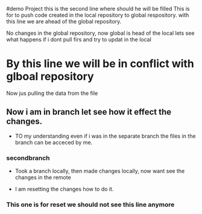 
#demo Project
this is the second line where should he will be filled
This is for to push code created in the local repository to global respository. with this line we are ahead of the global repository.


No changes in the global repository, now global is head of the local lets see what happens if i dont pull firs and try to updat in the local


# By this line we will be in conflict with glboal repository


Now jus pulling the data from the file



## Now i am in branch let see how it effect the changes.
- TO my understanding even if i was in the separate branch the files in the branch can be acceced by me. 

### secondbranch
- Took a branch locally, then made changes locally, now want see the changes in the remote

- I am resetting the changes how to do it.


### This one is for reset we should not see this line anymore
